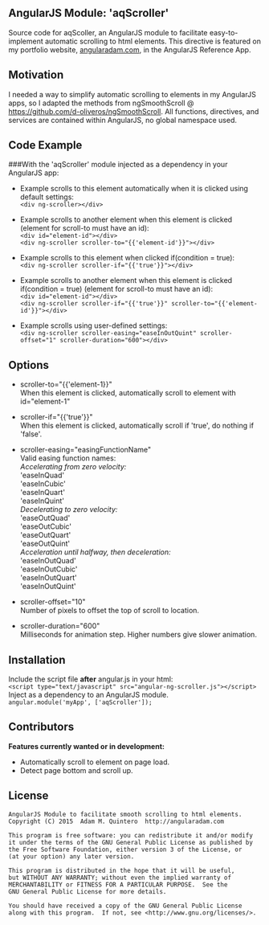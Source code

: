 ## AngularJS Module: 'aqScroller'

Source code for aqScoller, an AngularJS module to facilitate easy-to-implement automatic scrolling to html elements. This directive is featured on my portfolio website, [angularadam.com](http://angularadam.com), in the AngularJS Reference App. 

## Motivation

I needed a way to simplify automatic scrolling to elements in my AngularJS apps, so I adapted the methods from ngSmoothScroll @ https://github.com/d-oliveros/ngSmoothScroll. All functions, directives, and services are contained within AngularJS, no global namespace used.

## Code Example

###With the 'aqScroller' module injected as a dependency in your AngularJS app:

* Example scrolls to this element automatically when it is clicked using default settings:<br>
`<div ng-scroller></div>`

* Example scrolls to another element when this element is clicked (element for scroll-to must have an id):<br>
`<div id="element-id"></div>`<br>
`<div ng-scroller scroller-to="{{'element-id'}}"></div>`

* Example scrolls to this element when clicked if(condition = true):<br>
`<div ng-scroller scroller-if="{{'true'}}"></div>`

* Example scrolls to another element when this element is clicked if(condition = true) (element for scroll-to must have an id):<br>
`<div id="element-id"></div>`<br>
`<div ng-scroller scroller-if="{{'true'}}" scroller-to="{{'element-id'}}"></div>`

* Example scrolls using user-defined settings:<br>
`<div ng-scroller scroller-easing="easeInOutQuint" scroller-offset="1" scroller-duration="600"></div>`

## Options

* scroller-to="{{'element-1}}"<br>
   When this element is clicked, automatically scroll to element with id="element-1"

* scroller-if="{{'true'}}"<br>
   When this element is clicked, automatically scroll if 'true', do nothing if 'false'.

* scroller-easing="easingFunctionName"<br>
	Valid easing function names:<br>
		 *Accelerating from zero velocity:*<br>
			'easeInQuad'<br>
			'easeInCubic'<br>
			'easeInQuart'<br>
			'easeInQuint'<br>
		 *Decelerating to zero velocity:*<br>
			'easeOutQuad'<br>
			'easeOutCubic'<br>
			'easeOutQuart'<br>
			'easeOutQuint'<br>
		 *Acceleration until halfway, then deceleration:*<br>
			'easeInOutQuad'<br>
			'easeInOutCubic'<br>
			'easeInOutQuart'<br>
			'easeInOutQuint'<br>

* scroller-offset="10"<br>
   Number of pixels to offset the top of scroll to location.

* scroller-duration="600"<br>
   Milliseconds for animation step. Higher numbers give slower animation.

## Installation

Include the script file **after** angular.js in your html:<br>
`<script type="text/javascript" src="angular-ng-scroller.js"></script>`<br>
Inject as a dependency to an AngularJS module.<br>
`angular.module('myApp', ['aqScroller']);`

## Contributors

**Features currently wanted or in development:**
- Automatically scroll to element on page load.
- Detect page bottom and scroll up.

## License

	AngularJS Module to facilitate smooth scrolling to html elements.
	Copyright (C) 2015  Adam M. Quintero  http://angularadam.com 

    This program is free software: you can redistribute it and/or modify
    it under the terms of the GNU General Public License as published by
    the Free Software Foundation, either version 3 of the License, or
    (at your option) any later version.

    This program is distributed in the hope that it will be useful,
    but WITHOUT ANY WARRANTY; without even the implied warranty of
    MERCHANTABILITY or FITNESS FOR A PARTICULAR PURPOSE.  See the
    GNU General Public License for more details.

    You should have received a copy of the GNU General Public License
    along with this program.  If not, see <http://www.gnu.org/licenses/>.
